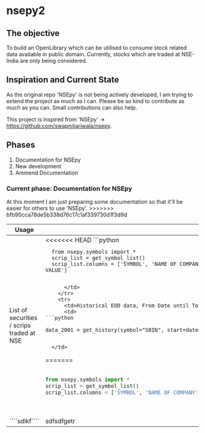 # nsepy2

<h2>The objective</h2>
To build an OpenLibrary which can be utilised to consume stock related data available in public domain. Currently, stocks which are traded at NSE-India are only being considered.

<h2>Inspiration and Current State</h2>
As the original repo 'NSEpy' is not being actively developed, I am trying to extend the project as much as I can. Please be so kind to contribute as much as you can. Small contributions can also help.

This project is inspired from 'NSEpy' -> https://github.com/swapniljariwala/nsepy.

<h2>Phases</h2>
<ol>
  <li>Documentation for NSEpy</li>
  <li>New development</li>
  <li>Ammend Documentation</li>
 </ol>
 

<h3>Current phase: Documentation for NSEpy</h3>
At this moment I am just preparing some documentation so that it'll be easier for others to use 'NSEpy'.


<table>
 <thead>
  <tr>
    <th>Usage</th>
    <th>Functions</th>
  </tr>
  </thead>
  <tbody>
    <tr>
      <td>List of securities / scrips traded at NSE</td>
      <td>
<<<<<<< HEAD
```python

      from nsepy.symbols import *
      scrip_list = get_symbol_list()
      scrip_list.columns = ['SYMBOL', 'NAME OF COMPANY', 'SERIES', 'DATE OF LISTING','PAID UP VALUE', 'MARKET LOT', 'ISIN NUMBER', 'FACE VALUE']

```

      </td>
    </tr>
    <tr>
      <td>Historical EOD data, From Date until To date</td>
      <td>
```python

data_2001 = get_history(symbol="SBIN", start=date(2001,1,1), end=date(2001,12,31))


```
      
      </td>
=======

```python
        
from nsepy.symbols import *
scrip_list = get_symbol_list()
scrip_list.columns = ['SYMBOL', 'NAME OF COMPANY', 'SERIES', 'DATE OF LISTING','PAID UP VALUE', 'MARKET LOT', 'ISIN NUMBER', 'FACE VALUE']
  
        
```

</td>
</tr>
    <tr>
      <td>````sdlkf````</td>
      <td>sdfsdfgetr</td>
>>>>>>> bfb90cca78de5b338d76c17c1af339730d1f3d9d
    </tr>
  </tbody>
</table>




